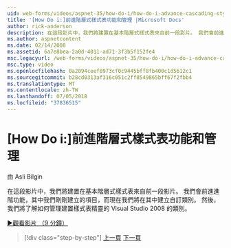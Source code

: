 ```yaml
---
uid: web-forms/videos/aspnet-35/how-do-i/how-do-i-advance-cascading-style-sheet-features-and-management
title: '[How Do i:]前進階層式樣式表功能和管理 |Microsoft Docs'
author: rick-anderson
description: 在這段影片中，我們將建置在基本階層式樣式表來自前一段影片。 我們會前進的基本概念以外，我們剛剛建立的項目和...
ms.author: aspnetcontent
ms.date: 02/14/2008
ms.assetid: 6a7e8bea-2a0d-4011-ad71-3f3b5f152fe4
msc.legacyurl: /web-forms/videos/aspnet-35/how-do-i/how-do-i-advance-cascading-style-sheet-features-and-management
msc.type: video
ms.openlocfilehash: 0a2094ceef8973cf0c9445bff8fb400c1d5612c1
ms.sourcegitcommit: b28cd0313af316c051c2ff8549865bff67f2fbb4
ms.translationtype: MT
ms.contentlocale: zh-TW
ms.lasthandoff: 07/05/2018
ms.locfileid: "37836515"
---
```

<a name="how-do-i-advance-cascading-style-sheet-features-and-management"></a>[How Do i:]前進階層式樣式表功能和管理
====================
由 Asli Bilgin

在這段影片中，我們將建置在基本階層式樣式表來自前一段影片。 我們會前進進階功能，其中我們剛剛建立的項目，而現在我們將在其中建立自訂類別。 然後，我們將了解如何管理建置樣式表精靈的 Visual Studio 2008 的類別。

[&#9654;觀看影片 （9 分鐘）](https://channel9.msdn.com/Blogs/ASP-NET-Site-Videos/how-do-i-advance-cascading-style-sheet-features-and-management)

> [!div class="step-by-step"]
> [上一頁](how-do-i-adding-elements-to-a-css-file-and-create-new-css-on-the-fly.md)
> [下一頁](how-do-i-converting-a-net-20-windows-forms-application-to-net-35.md)
